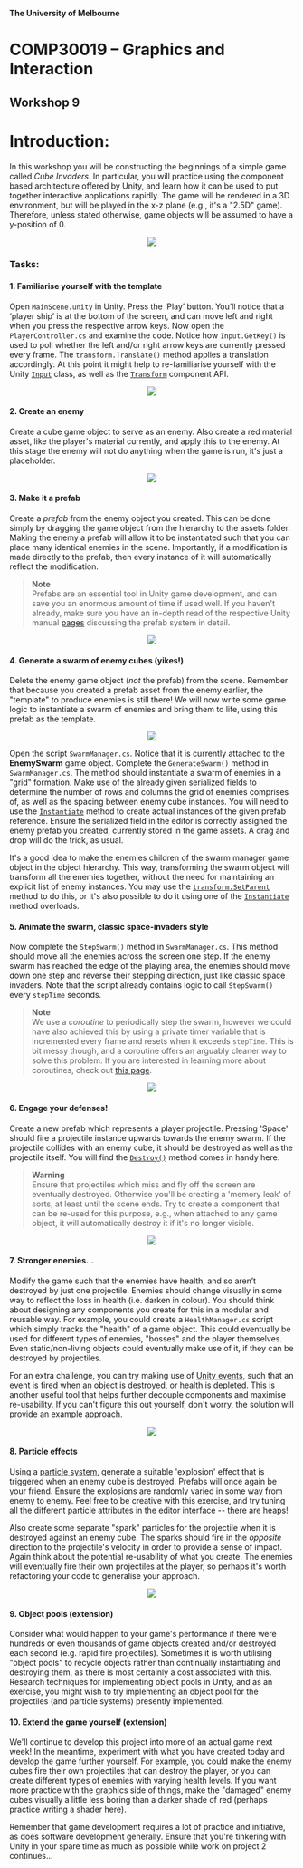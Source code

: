 **The University of Melbourne**
# COMP30019 – Graphics and Interaction

## Workshop 9


# Introduction:

In this workshop you will be constructing the beginnings of a simple game called _Cube Invaders_.
In particular, you will practice using the component based architecture offered by Unity, and learn
how it can be used to put together interactive applications rapidly. The game will be rendered 
in a 3D environment, but will be played in the x-z plane (e.g., it's a "2.5D" game). 
Therefore, unless stated otherwise, game objects will be assumed to have a y-position of 0.

<p align="center">
  <img src="Gifs/game.gif">
</p>

### Tasks:

#### 1. Familiarise yourself with the template

Open `MainScene.unity` in Unity. Press the ‘Play’ button. You’ll notice that a ‘player ship’ is 
at the bottom of the screen, and can move left and right when you press the respective arrow keys.
Now open the `PlayerController.cs` and examine the code. Notice how `Input.GetKey()` is used to poll
whether the left and/or right arrow keys are currently pressed every frame. The `transform.Translate()`
method applies a translation accordingly. At this point it might help to re-familiarise yourself with the
Unity [`Input`](https://docs.unity3d.com/ScriptReference/Input.html) class, as well as the 
[`Transform`](https://docs.unity3d.com/ScriptReference/Transform.html) component API.

<p align="center">
  <img src="Gifs/Q1.gif">
</p>

#### 2. Create an enemy

Create a cube game object to serve as an enemy. Also create a red material asset, like the
player's material currently, and apply this to the enemy. At this stage the enemy will not 
do anything when the game is run, it's just a placeholder.

<p align="center">
  <img src="Gifs/task_2.gif">
</p>

#### 3. Make it a prefab

Create a *prefab* from the enemy object you created. This can be done simply by dragging the
game object from the hierarchy to the assets folder. Making the enemy a prefab will allow it 
to be instantiated such that you can place many identical enemies in the scene. 
Importantly, if a modification is made 
directly to the prefab, then every instance of it will automatically reflect the modification.

> **Note**<br>
> Prefabs are an essential tool in Unity game development, and can save you an enormous amount
> of time if used well. If you haven't already, make sure you have an in-depth read
> of the respective Unity manual [pages](https://docs.unity3d.com/Manual/Prefabs.html) 
> discussing the prefab system in detail.

<p align="center">
  <img src="Gifs/task_3.gif">
</p>

#### 4. Generate a swarm of enemy cubes (yikes!)

Delete the enemy game object (_not_ the prefab) from the scene. Remember that because you created a 
prefab asset from the enemy earlier, the "template" to produce enemies is still there! We will 
now write some game logic to instantiate a swarm of enemies and bring them to life, using this
prefab as the template.

<p align="center">
  <img src="Gifs/task_4.gif">
</p>

Open the script `SwarmManager.cs`. Notice that it is currently attached to the 
**EnemySwarm** game object. Complete the `GenerateSwarm()` method in `SwarmManager.cs`. 
The method should instantiate a swarm of enemies in a "grid" formation. 
Make use of the already given serialized fields to determine the number of rows and columns 
the grid of enemies comprises of, as well as the spacing between enemy cube instances.
You will need to use the 
[`Instantiate`](https://docs.unity3d.com/ScriptReference/Object.Instantiate.html) method 
to create actual instances of the given prefab reference. Ensure the serialized field in
the editor is correctly assigned the enemy prefab you created, currently stored in the game assets. A 
drag and drop will do the trick, as usual.

It's a good idea to make the enemies children of the swarm 
manager game object in the object hierarchy. This way, transforming the swarm object will transform 
all the enemies together, without the need for maintaining an explicit list
of enemy instances. You may use the [`transform.SetParent`](https://docs.unity3d.com/ScriptReference/Transform.SetParent.html)
method to do this, or it's also possible to do it using one of the
[`Instantiate`](https://docs.unity3d.com/ScriptReference/Object.Instantiate.html) method overloads.

#### 5. Animate the swarm, classic space-invaders style

Now complete the `StepSwarm()` method in `SwarmManager.cs`. This method 
should move all the enemies across the screen one step. If the enemy 
swarm has reached the edge of the playing area, the enemies should move 
down one step and reverse their stepping direction, just like classic space 
invaders. Note that the script already contains logic to
call `StepSwarm()` every `stepTime` seconds. 

> **Note**<br>
> We use a _coroutine_ to periodically step the swarm, however we could have 
> also achieved this by using a private timer variable that is incremented every frame and resets 
> when it exceeds `stepTime`. This is bit messy though, 
> and a coroutine offers an arguably cleaner way
> to solve this problem. If you are interested in learning more about coroutines,
> check out [this page](https://docs.unity3d.com/Manual/Coroutines.html).

<p align="center">
  <img src="Gifs/task_5.gif">
</p>

#### 6. Engage your defenses!

Create a new prefab which represents a player projectile. Pressing 'Space' 
should fire a projectile instance upwards towards the enemy swarm. If the 
projectile collides with an enemy cube, it should be destroyed as well as the 
projectile itself. You will find the [`Destroy()`](https://docs.unity3d.com/ScriptReference/Object.Destroy.html) 
method comes in handy here. 

> **Warning**<br>
> Ensure that projectiles which miss and fly off the screen are 
> eventually destroyed. Otherwise you'll be creating a 'memory leak' of sorts,
> at least until the scene ends. Try to create a component that can be re-used for
> this purpose, e.g., when attached to any game object, it will automatically
> destroy it if it's no longer visible.

<p align="center">
  <img src="Gifs/task_6.gif">
</p>

#### 7. Stronger enemies...

Modify the game such that the enemies have health, and so aren’t destroyed 
by just one projectile. Enemies should change visually in some way to reflect 
the loss in health (i.e. darken in colour). You should think about
designing any components you create for this in a modular and reusable way. For example,
you could create a `HealthManager.cs` script which simply tracks the "health" of a game object. This
could eventually be used for different types of enemies, "bosses" and the player themselves. Even
static/non-living objects could eventually make use of it, if they can be destroyed by projectiles.

For an extra challenge, you can try making use of [Unity events](https://docs.unity3d.com/ScriptReference/Events.UnityEvent.html),
such that an event is fired when an object is destroyed, or health is depleted. This is another
useful tool that helps further decouple components and maximise re-usability. If you can't 
figure this out yourself, don't worry, the solution will provide an example approach. 

<p align="center">
  <img src="Gifs/task_7.gif">
</p>

#### 8. Particle effects

Using a [particle system](https://docs.unity3d.com/ScriptReference/ParticleSystem.html), 
generate a suitable 'explosion' effect that is triggered 
when an enemy cube is destroyed. Prefabs will once again be your friend. Ensure 
the explosions are randomly varied 
in some way from enemy to enemy. Feel free to be creative with this exercise, and
try tuning all the different particle attributes in the editor interface -- there are heaps!

Also create some separate "spark" particles for the projectile 
when it is destroyed against an enemy cube. The sparks should fire 
in the _opposite_ direction to the
projectile's velocity in order to provide a sense of impact. Again think about the potential 
re-usability of what you create. The enemies will eventually fire 
their own projectiles at the player,
so perhaps it's worth refactoring your code to generalise your approach.

<p align="center">
  <img src="Gifs/task_8.gif">
</p>

#### 9. Object pools (extension)

Consider what would happen to your game's performance if there were hundreds or even 
thousands of game objects created and/or destroyed each second (e.g. rapid fire projectiles). 
Sometimes it is worth utilising "object pools" to recycle objects 
rather than continually instantiating and destroying them, as there is most certainly a cost
associated with this. Research techniques 
for implementing object pools in Unity, and as an exercise, you might wish to try 
implementing an object pool 
for the projectiles (and particle systems) presently implemented. 

#### 10. Extend the game yourself (extension)

We'll continue to develop this project into more of an actual game next week! In the meantime,
experiment with what you have created today and develop the game further yourself. For example,
you could make the enemy cubes fire their own projectiles that can destroy the player, or you can
create different types of enemies with varying health levels. If you want more practice with the graphics side of things, 
make the "damaged" enemy cubes visually a little less boring than a darker shade of red 
(perhaps practice writing a shader here).

Remember that game development requires a lot of practice and initiative, as does software development generally. 
Ensure that you're tinkering with Unity in your spare time as much as possible while work
on project 2 continues...

